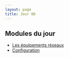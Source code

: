 ```yaml
---
layout: page
title: Jour 06
---
```


## Modules du jour
- [Les équipements réseaux](../modules/006_equipements-reseau.md)
- [Configuration](../modules/006_configuration-reseau.md)
